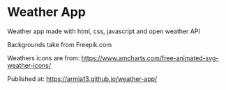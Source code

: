 # Weather App

Weather app made with html, css, javascript and open weather API

Backgrounds take from Freepik.com

Weathers icons are from: https://www.amcharts.com/free-animated-svg-weather-icons/

Published at: https://armia13.github.io/weather-app/
